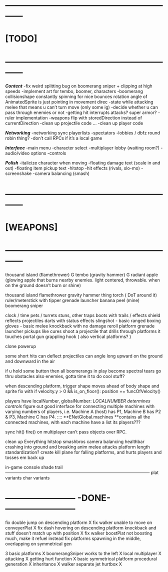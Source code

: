 # ————————————————————
# [TODO]
# ————————————————————
_**Content**_
-fix weird splitting bug on boomerang sniper + clipping at high speeds
-implement art for tembo, boomer, characters
-boomerang collisionshape constantly spinning for nice bounces
	rotation angle of AnimatedSprite is just pointing in movement direc
-state while attacking melee that means u can’t turn move (only some ig)
-decide whether u can pass through enemies or not
-getting hit interrupts attacks? super armor?
-ruler implementation
-weapons flip with storedDirection instead of currentDirection
-clean up projectile code
…
-clean up player code

_**Networking**_
-networking sync playerlists
-spectators
-lobbies / dbfz round robin thing?
-don’t call RPCs if it’s a local game

_**Interface**_
-main menu
-character select
-multiplayer lobby (waiting room?)
-audio/video options
-controls

_**Polish**_
-italicize character when moving
-floating damage text (scale in and out)
-floating item pickup text 
-hitstop
-hit effects (rivals, slo-mo)
-screenshake
-camera balancing (smash)


# ————————————————————
# [WEAPONS]
# ————————————————————
thousand island (flamethrower) G
tembo (gravity hammer) G
radiant apple (glowing apple that burns nearby enemies. light centered, throwable. when on the ground doesn’t burn or shine)

thousand island flamethrower
gravity hammer thing
torch ( DoT around it)
ruler/meterstick with tipper
grenade launcher banana peel (mine)
boomerang sniper

clock / time 
pets / turrets
stuns, other traps
boots with trails / effects
shield reflects projectiles
darts with status effects
slingshot - basic ranged
boxing gloves - basic melee
knockback with no damage
reroll platform grenade launcher
pickups like cures 
shoot a projectile that drills through platforms it touches 
portal gun 
grappling hook  ( also vertical platforms? )


clone powerup

some short hits can deflect projectiles
can angle long upward on the ground and downward in the air 


if u hold some button then all boomerangs in play become spectral tears 
	go thru obstacles also enemies, gotta time it to do cool stuff? 

when descending platform, trigger shape moves ahead of body shape and sprite
fix with    if velocity.y > 0 && is_on_floor(): 
					position += funcOfVelocity()

players have localNumber, globalNumber: _LOCALNUMBER determines controls_
figure out good interface for connecting multiple machines with varying numbers of players, i.e. Machine A (host) has P1, Machine B has P2 & P3, Machine C has P4.
:::: **ENetGlobal.machines **contains all the connected machines, with each machine have a list its players??? 

sync hit() fire() on multiplayer
can’t pass objects over RPC.

clean up Everything
hitstop
smashbros camera balancing
healthbar crashing into ground and breaking anim 
melee attacks
platform length standardization? 
create kill plane for falling platforms, and hurts players and tosses em back up

in-game console 
shade trail
—————————————————————————————————
plat variants
char variants

# ———————— -DONE- ————————

fix double jump on descending platform X
fix walker unable to move on conveyerPlat X
fix dash hovering on descending platform
knockback and stuff doesn’t match up with position X
fix walker boostPlat not boosting much, make it refuel instead
fix platforms spawning in the middle, overlapping on symmetrical gen

3 basic platforms X
boomerangSniper works to the left X
local multiplayer X
attacking X
getting hurt function X
basic symmetrical platform procedural generation X
inheritance X
walker separate jet hurtbox X
